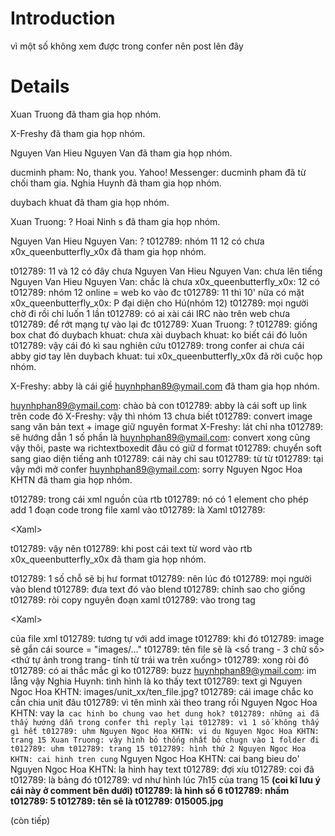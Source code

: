 # Introduction #
vì một số không xem được trong confer nên post lên đây


# Details #


Xuan Truong đã tham gia họp nhóm.

X-Freshy đã tham gia họp nhóm.

Nguyen Van Hieu Nguyen Van đã tham gia họp nhóm.

ducminh pham: No, thank you.
Yahoo! Messenger: ducminh pham đã từ chối tham gia.
Nghia Huynh đã tham gia họp nhóm.

duybach khuat đã tham gia họp nhóm.

Xuan Truong: ?
Hoai Ninh s đã tham gia họp nhóm.

Nguyen Van Hieu Nguyen Van: ?
t012789: nhóm 11 12 có chưa
x0x\_queenbutterfly\_x0x đã tham gia họp nhóm.

t012789: 11 và 12 có đây chưa
Nguyen Van Hieu Nguyen Van: chưa lên tiếng
Nguyen Van Hieu Nguyen Van: chắc là chưa
x0x\_queenbutterfly\_x0x: 12 có
t012789: nhóm 12 online = web ko vào đc
t012789: 11 thì 10' nữa có mặt
x0x\_queenbutterfly\_x0x: P đại diện cho Hú(nhóm 12)
t012789: mọi người chờ đi rồi chỉ luốn 1 lần
t012789: có ai xài cái IRC nào trên web chưa
t012789: để rớt mạng tự vào lại đc
t012789:
Xuan Truong: ?
t012789: giống box chat đó
duybach khuat: chưa xài
duybach khuat: ko biết cái đó luôn
t012789: vậy cái đó kì sau nghiên cứu
t012789: trong confer ai chưa cái abby giơ tay lên
duybach khuat: tui
x0x\_queenbutterfly\_x0x đã rời cuộc họp nhóm.

X-Freshy: abby là cái giề
huynhphan89@ymail.com đã tham gia họp nhóm.

huynhphan89@ymail.com: chào bà con
t012789: abby là cái soft up link trên code đó
X-Freshy: vậy thì nhóm 13 chưa biết
t012789: convert image sang văn bản text + image giữ nguyên format
X-Freshy: lát chỉ nha
t012789: sẽ hướng dẫn 1 số phần là
huynhphan89@ymail.com: convert xong cũng vậy thôi, paste wa richtextboxedit đâu có giữ d format
t012789: chuyển soft sang giao diện tiếng anh
t012789: cái này chỉ sau
t012789: từ từ
t012789: tại vậy mới mở confer
huynhphan89@ymail.com:  sorry
Nguyen Ngoc Hoa KHTN đã tham gia họp nhóm.

t012789: trong cái xml nguồn của rtb
t012789: nó có 1 element cho phép add 1 đoạn code trong file xaml vào
t012789: là Xaml
t012789: 

&lt;Xaml&gt;


t012789: vậy nên
t012789: khi post cái text từ word vào rtb
x0x\_queenbutterfly\_x0x đã tham gia họp nhóm.

t012789: 1 số chỗ sẽ bị hư format
t012789: nên lúc đó
t012789: mọi người vào blend
t012789: đưa text đó vào blend
t012789: chỉnh sao cho giống
t012789: ròi copy nguyên đoạn xaml
t012789: vào trong tag 

&lt;Xaml&gt;

 của file xml
t012789: tương tự với add image
t012789: khi đó
t012789: image sẽ gắn cái source = "images/..."
t012789: tên file sẽ là <số trang - 3 chữ số><thứ tự ảnh trong trang- tính từ trái wa trên xuống>
t012789: xong ròi đó
t012789: có ai thắc mắc gì ko
t012789: buzz
huynhphan89@ymail.com: im lẵng vậy
Nghia Huynh: tình hình là ko thấy text
t012789: text gì
Nguyen Ngoc Hoa KHTN: images/unit\_xx/ten\_file.jpg?
t012789: cái image chắc ko cần chia unit đâu
t012789: vì tên mình xài theo trang rồi
Nguyen Ngoc Hoa KHTN: vay la` cac hinh bo chung vao het dung hok?
t012789: những ai đã thấy hướng dẫn trong confer thì reply lại
t012789: vì 1 số không thấy gì hết
t012789: uhm
Nguyen Ngoc Hoa KHTN: vi du
Nguyen Ngoc Hoa KHTN: trang 15
Xuan Truong: vậy hình bỏ thống nhất bỏ chugn vào 1 folder đi
t012789: uhm
t012789: trang 15
t012789: hình thứ 2
Nguyen Ngoc Hoa KHTN: cai hinh tren cung`
Nguyen Ngoc Hoa KHTN: cai bang bieu do'
Nguyen Ngoc Hoa KHTN: la hinh hay text
t012789: đợi xíu
t012789: coi đã
t012789: là bảng đó
t012789: vd như hình lúc 7h15 của trang 15 **(coi kĩ lưu ý cái này ở comment bên dưới)
t012789: là hình số 6
t012789: nhầm
t012789: 5
t012789: tên sẽ là
t012789: 015005.jpg**


(còn tiếp)